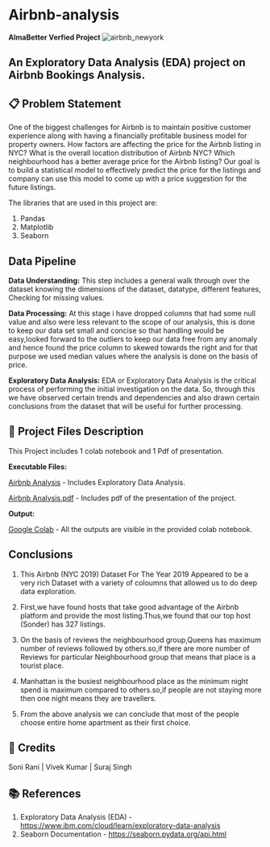 # Airbnb-analysis
**AlmaBetter Verfied Project**
![airbnb_newyork](https://user-images.githubusercontent.com/100474431/173326172-e96580c5-b8fb-4e35-8956-2581149399ad.jpg)

## **An Exploratory Data Analysis (EDA) project on Airbnb Bookings Analysis.**

## 📋 **Problem Statement**

One of the biggest challenges for Airbnb is to maintain positive
customer experience along with having a financially profitable
business model for property owners. How factors are affecting
the price for the Airbnb listing in NYC? What is the overall
location distribution of Airbnb NYC? Which neighbourhood has
a better average price for the Airbnb listing? Our goal is to
build a statistical model to effectively predict the price for the
listings and company can use this model to come up with a
price suggestion for the future listings.

The libraries that are used in this project are:

1. Pandas
2. Matplotlib
3. Seaborn

## **Data Pipeline**

**Data Understanding:** This step includes a general walk through over the dataset knowing the dimensions of the dataset, datatype, different features, Checking for missing values.

**Data Processing:** At this stage i have dropped columns that had some null value and also were less relevant to the scope of our analysis, this is done to keep our data set small and concise so that handling would be easy,looked forward to the outliers to keep our data free from any anomaly and hence found the price column to skewed towards the right and for that purpose we used median values where the analysis is done on the basis of price.

**Exploratory Data Analysis:** EDA or Exploratory Data Analysis is the critical process of performing the initial investigation on the data. So, through this we have observed certain trends and dependencies and also drawn certain conclusions from the dataset that will be useful for further processing.

## 💾 **Project Files Description**

This Project includes 1 colab notebook and 1 Pdf of presentation.

**Executable Files:**

[Airbnb Analysis](https://github.com/roysoni24/Airbnb-analysis/blob/main/Airbnb_Bookings_Analysis_Capstone_Project.ipynb) - Includes Exploratory Data Analysis.

[Airbnb Analysis.pdf](https://github.com/roysoni24/Airbnb-analysis/blob/main/AIRBNB%20ANALYSIS.pptx%20(1).pdf) - Includes pdf of the presentation of the project.

**Output:**

[Google Colab](https://github.com/roysoni24/Airbnb-analysis/blob/main/Airbnb_Bookings_Analysis_Capstone_Project.ipynb) - All the outputs are visible in the provided colab notebook.

## **Conclusions**

1. This Airbnb (NYC 2019) Dataset For The Year 2019 Appeared to be a very rich Dataset with a variety of coloumns that allowed us to do deep data exploration.

2. First,we have found hosts that take good advantage of the Airbnb platform and provide the most listing.Thus,we found that our top host (Sonder) has 327 listings.

3. On the basis of reviews the neighbourhood group,Queens has maximum number of reviews followed by others.so,if there are more number of Reviews for particular Neighbourhood group that means that place is a tourist place.

4. Manhattan is the busiest neighbourhood place as the minimum night spend is maximum compared to others.so,if people are not staying more then one night means they are travellers.

5. From the above analysis we can conclude that most of the people choose entire home apartment as their first choice.

 ## 📜 **Credits**

Soni Rani | Vivek Kumar | Suraj Singh

## 📚 **References**

1. Exploratory Data Analysis (EDA) - https://www.ibm.com/cloud/learn/exploratory-data-analysis
2. Seaborn Documentation - https://seaborn.pydata.org/api.html

